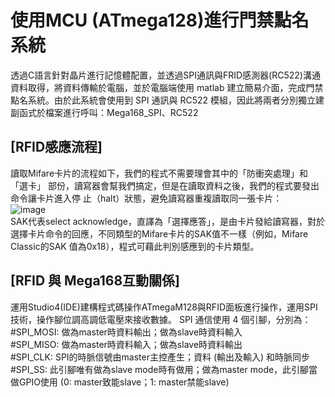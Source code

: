 使用MCU (ATmega128)進行門禁點名系統  
====
透過C語言針對晶片進行記憶體配置，並透過SPI通訊與FRID感測器(RC522)溝通資料取得，將資料傳輸於電腦，並於電腦端使用 matlab 建立簡易介面，完成門禁點名系統。由於此系統會使用到 SPI 通訊與 RC522 模組，因此將兩者分別獨立建副函式於檔案進行呼叫：Mega168_SPI、RC522  

[RFID感應流程]  
------- 
讀取Mifare卡片的流程如下，我們的程式不需要理會其中的「防衝突處理」和「選卡」	部份，讀寫器會幫我們搞定，但是在讀取資料之後，我們的程式要發出命令讓卡片進入停	止（halt）狀態，避免讀寫器重複讀取同一張卡片：  
![image](https://user-images.githubusercontent.com/39979565/229977243-ada4319f-6265-4df6-8b9d-b5feb04f46d7.png)  
SAK代表select acknowledge，直譯為「選擇應答」，是由卡片發給讀寫器，對於選擇卡片命令的回應，不同類型的Mifare卡片的SAK值不一樣（例如，Mifare Classic的SAK	值為0x18），程式可藉此判別感應到的卡片類型。  

[RFID 與 Mega168互動關係]  
------- 
運用Studio4(IDE)建構程式碼操作ATmegaM128與RFID面板進行操作，運用SPI技術，操作腳位調高調低電壓來接收數據。
SPI 通信使用 4 個引腳，分別為： 
#SPI_MOSI: 做為master時資料輸出；做為slave時資料輸入  
#SPI_MISO: 做為master時資料輸入；做為slave時資料輸出  
#SPI_CLK: SPI的時脈信號由master主控產生；資料 (輸出及輸入) 和時脈同步  
#SPI_SS: 此引腳唯有做為slave mode時有做用；做為master mode，此引腳當做GPIO使用 (0: master致能slave；1: master禁能slave)  


